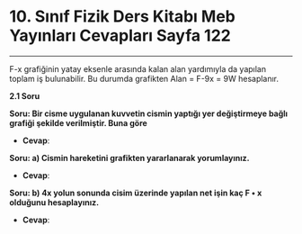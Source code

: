 # 10. Sınıf Fizik Ders Kitabı Meb Yayınları Cevapları Sayfa 122

---

F-x grafiğinin yatay eksenle arasında kalan alan yardımıyla da yapılan toplam iş bulunabilir. Bu durumda grafikten Alan = F-9x = 9W hesaplanır.

**2.1 Soru**

**Soru: Bir cisme uygulanan kuvvetin cismin yaptığı yer değiştirmeye bağlı grafiği şekilde verilmiştir. Buna göre**

-   **Cevap**:

**Soru: a) Cismin hareketini grafikten yararlanarak yorumlayınız.**

-   **Cevap**:

**Soru: b) 4x yolun sonunda cisim üzerinde yapılan net işin kaç F • x olduğunu hesaplayınız.**

-   **Cevap**: